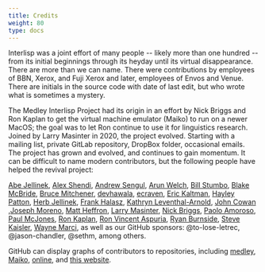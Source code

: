 ```yaml
---
title: Credits
weight: 80
type: docs
---
```


Interlisp was a joint effort of many people -- likely more than one hundred -- from its initial beginnings through its heyday until its virtual disappearance. There are more than we can name. There were contributions by employees of BBN, Xerox, and Fuji Xerox and later, employees of Envos and Venue. There are initials in the source code with date of last edit, but who wrote what is sometimes a mystery.

<!-- We do have a list of those we remember who are no longer with us [In Memoriam](/history/in-memoriam). -->

The Medley Interlisp Project had its origin in an effort by Nick Briggs and Ron Kaplan to get the virtual machine emulator (Maiko) to run on a newer MacOS; the goal was to let Ron continue to use it for linguistics research. Joined by Larry Masinter in 2020, the project evolved. Starting with a mailing list, private GitLab repository, DropBox folder, occasional emails. The project has grown and evolved, and continues to gain momentum. It can be difficult to name modern contributors, but the following people have helped the revival project:

[Abe Jellinek](https://github.com/AbeJellinek), [Alex Shendi](https://github.com/alexshendi), [Andrew Sengul](https://github.com/phantomics),  [Arun Welch](https://github.com/Anzus), [Bill Stumbo](https://github.com/stumbo), [Blake McBride](https://github.com/blakemcbride), [Bruce Mitchener](https://github.com/waywardmonkeys), [devhawala](https://github.com/devhawala), [ecraven](https://github.com/ecraven), [Eric Kaltman](https://github.com/ekaltman), [Hayley Patton](https://github.com/no-defun-allowed), [Herb Jellinek](https://github.com/hjellinek), [Frank Halasz](https://github.com/fghalasz), [Kathryn Leventhal-Arnold](mailto:kathryn@kel-a.com), [John Cowan](https://groups.google.com/g/lispcore/search?q=from%3Acowan) ,[Joseph Moreno](mailto:jg.moreno2001@gmail.com), [Matt Heffron](https://github.com/MattHeffron), [Larry Masinter](https://larrymasinter.net), [Nick Briggs](https://github.com/nbriggs), [Paolo Amoroso](https://github.com/pamoroso), [Paul McJones](https://github.com/pmcjones), [Ron Kaplan](https://en.wikipedia.org/wiki/Ronald_Kaplan), [Ron Vincent Aspuria](mailto:ronvincentaspuria@gmail.com), [Ryan Burnside](https://github.com/RyanBurnside), [Steve Kaisler](https://github.com/skaisler1), [Wayne Marci](https://www.linkedin.com/in/waynemarci), as well as our GitHub sponsors: @to-lose-letrec, @jason-chandler, @sethm, among others.

GitHub can display graphs of contributors to repositories, including [medley](https://github.com/Interlisp/medley/graphs/contributors), [Maiko](https://github.com/Interlisp/maiko/graphs/contributors), [online](https://github.com/Interlisp/online/graphs/contributors), and [this website](https://github.com/Interlisp/Interlisp.github.io/graphs/contributors).
